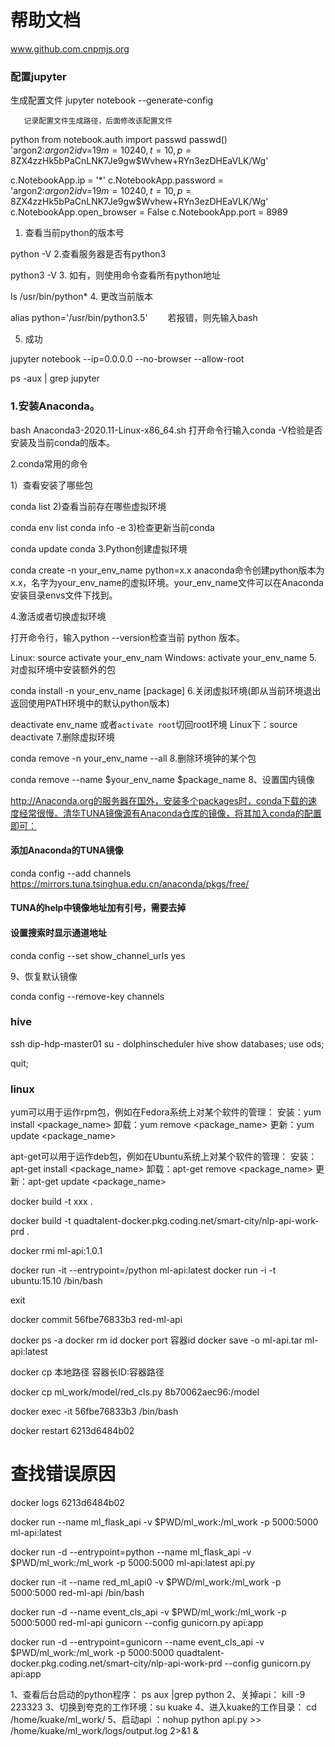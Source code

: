 # 帮助文档

www.github.com.cnpmjs.org


### 配置jupyter

生成配置文件
        jupyter notebook --generate-config

       记录配置文件生成路径，后面修改该配置文件

python
from notebook.auth import passwd
passwd()
'argon2:$argon2id$v=19$m=10240,t=10,p=8$ZX4zzHk5bPaCnLNK7Je9gw$Wvhew+RYn3ezDHEaVLK/Wg'




c.NotebookApp.ip = '*'
c.NotebookApp.password = 'argon2:$argon2id$v=19$m=10240,t=10,p=8$ZX4zzHk5bPaCnLNK7Je9gw$Wvhew+RYn3ezDHEaVLK/Wg'
c.NotebookApp.open_browser = False
c.NotebookApp.port = 8989



1. 查看当前python的版本号

python -V
2.查看服务器是否有python3

python3 -V
3. 如有，则使用命令查看所有python地址

ls /usr/bin/python*
4. 更改当前版本

alias python='/usr/bin/python3.5'
　　若报错，则先输入bash

5. 成功





jupyter notebook --ip=0.0.0.0 --no-browser --allow-root

ps -aux | grep jupyter


### 1.安装Anaconda。
bash Anaconda3-2020.11-Linux-x86_64.sh
打开命令行输入conda -V检验是否安装及当前conda的版本。

2.conda常用的命令

1）查看安装了哪些包

conda list
2)查看当前存在哪些虚拟环境

conda env list 
conda info -e
3)检查更新当前conda

conda update conda
3.Python创建虚拟环境

conda create -n your_env_name python=x.x
anaconda命令创建python版本为x.x，名字为your_env_name的虚拟环境。your_env_name文件可以在Anaconda安装目录envs文件下找到。

4.激活或者切换虚拟环境

打开命令行，输入python --version检查当前 python 版本。

Linux:  source activate your_env_nam
Windows: activate your_env_name
5.对虚拟环境中安装额外的包

conda install -n your_env_name [package]
6.关闭虚拟环境(即从当前环境退出返回使用PATH环境中的默认python版本)

deactivate env_name
或者`activate root`切回root环境
Linux下：source deactivate 
7.删除虚拟环境

conda remove -n your_env_name --all
8.删除环境钟的某个包

conda remove --name $your_env_name  $package_name 
8、设置国内镜像

http://Anaconda.org的服务器在国外，安装多个packages时，conda下载的速度经常很慢。清华TUNA镜像源有Anaconda仓库的镜像，将其加入conda的配置即可：

####  添加Anaconda的TUNA镜像

conda config --add channels https://mirrors.tuna.tsinghua.edu.cn/anaconda/pkgs/free/

####  TUNA的help中镜像地址加有引号，需要去掉

####  设置搜索时显示通道地址

conda config --set show_channel_urls yes

9、恢复默认镜像

conda config --remove-key channels



### hive
ssh  dip-hdp-master01
su  - dolphinscheduler
hive
show databases;
use ods;


quit;

### linux
yum可以用于运作rpm包，例如在Fedora系统上对某个软件的管理：
安装：yum install <package_name> 
卸载：yum remove <package_name> 
更新：yum update <package_name> 

apt-get可以用于运作deb包，例如在Ubuntu系统上对某个软件的管理：
安装：apt-get install <package_name> 
卸载：apt-get remove <package_name> 
更新：apt-get update <package_name>

docker build -t xxx .

docker build -t quadtalent-docker.pkg.coding.net/smart-city/nlp-api-work-prd .

docker rmi ml-api:1.0.1


docker run -it --entrypoint=/python ml-api:latest
docker run -i -t ubuntu:15.10 /bin/bash

exit

docker commit 56fbe76833b3 red-ml-api

docker ps -a
docker rm id
docker port  容器id 
docker save -o ml-api.tar ml-api:latest

docker cp 本地路径 容器长ID:容器路径

docker cp ml_work/model/red_cls.py 8b70062aec96:/model

docker exec -it 56fbe76833b3 /bin/bash

docker restart 6213d6484b02

# 查找错误原因
docker logs  6213d6484b02

docker run --name ml_flask_api -v $PWD/ml_work:/ml_work -p 5000:5000 ml-api:latest

docker run -d --entrypoint=python --name ml_flask_api -v $PWD/ml_work:/ml_work -p 5000:5000 ml-api:latest api.py


docker run -it --name red_ml_api0 -v $PWD/ml_work:/ml_work -p 5000:5000  red-ml-api /bin/bash







docker run -d --name event_cls_api -v $PWD/ml_work:/ml_work -p 5000:5000  red-ml-api gunicorn --config gunicorn.py api:app



docker run -d --entrypoint=gunicorn --name event_cls_api -v $PWD/ml_work:/ml_work -p 5000:5000  quadtalent-docker.pkg.coding.net/smart-city/nlp-api-work-prd --config gunicorn.py api:app



1、查看后台启动的python程序： ps aux |grep python
2、关掉api：    kill -9 223323
3、切换到夸克的工作环境：su kuake
4、进入kuake的工作目录： cd  /home/kuake/ml_work/
5、启动api ：nohup python api.py >> /home/kuake/ml_work/logs/output.log 2>&1 &